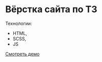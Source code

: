 # Вёрстка сайта по ТЗ

Технологии:

- HTML,
- SCSS,
- JS


[Смотреть демо](https://ga-al.github.io/lorem-ipsu/)
